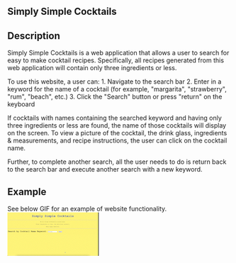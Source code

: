 ## Simply Simple Cocktails

## Description
Simply Simple Cocktails is a web application that allows a user to search for easy to make cocktail recipes. Specifically, all recipes generated from this web application will contain only three ingredients or less. 

To use this website, a user can:
    1. Navigate to the search bar
    2. Enter in a keyword for the name of a cocktail (for example, "margarita", "strawberry", "rum", "beach", etc.)
    3. Click the "Search" button or press "return" on the keyboard

If cocktails with names containing the searched keyword and having only three ingredients or less are found, the name of those cocktails will display on the screen. To view a picture of the cocktail, the drink glass, ingredients & measurements, and recipe instructions, the user can click on the cocktail name. 

Further, to complete another search, all the user needs to do is return back to the search bar and execute another search with a new keyword. 

## Example
See below GIF for an example of website functionality. 
![](https://github.com/ryanrizeq/phase-1-final-project/blob/main/Website%20Navigation.gif)




